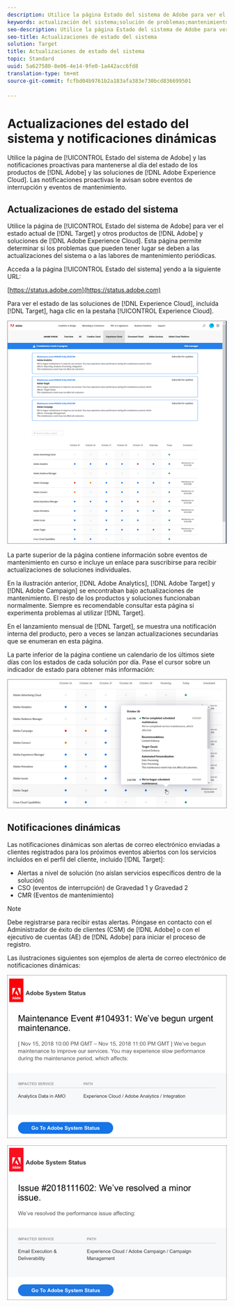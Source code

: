 ```yaml
---
description: Utilice la página Estado del sistema de Adobe para ver el estado de los productos de Adobe y las soluciones de Experience Cloud, incluyendo Target. Esta página permite determinar si los problemas que pueden tener lugar se deben a las actualizaciones del sistema o a las labores de mantenimiento periódicas.
keywords: actualización del sistema;solución de problemas;mantenimiento;estado del sistema;estado de las actualizaciones
seo-description: Utilice la página Estado del sistema de Adobe para ver el estado de los productos de Adobe y las soluciones de Experience Cloud, incluyendo Target. Esta página permite determinar si los problemas que pueden tener lugar se deben a las actualizaciones del sistema o a las labores de mantenimiento periódicas.
seo-title: Actualizaciones de estado del sistema
solution: Target
title: Actualizaciones de estado del sistema
topic: Standard
uuid: 5a627580-8e06-4e14-9fe0-1a442acc6fd8
translation-type: tm+mt
source-git-commit: fcfbd04b9761b2a183afa383e730bcd836699501

---
```



# Actualizaciones del estado del sistema y notificaciones dinámicas

Utilice la página de [!UICONTROL Estado del sistema de Adobe] y las notificaciones proactivas para mantenerse al día del estado de los productos de [!DNL Adobe] y las soluciones de [!DNL Adobe Experience Cloud]. Las notificaciones proactivas le avisan sobre eventos de interrupción y eventos de mantenimiento.

## Actualizaciones de estado del sistema

Utilice la página de [!UICONTROL Estado del sistema de Adobe] para ver el estado actual de [!DNL Target] y otros productos de [!DNL Adobe] y soluciones de [!DNL Adobe Experience Cloud]. Esta página permite determinar si los problemas que pueden tener lugar se deben a las actualizaciones del sistema o a las labores de mantenimiento periódicas.

Acceda a la página [!UICONTROL Estado del sistema] yendo a la siguiente URL:

[https://status.adobe.com](https://status.adobe.com)

Para ver el estado de las soluciones de [!DNL Experience Cloud], incluida [!DNL Target], haga clic en la pestaña [!UICONTROL Experience Cloud].

![](assets/system_status.png)

La parte superior de la página contiene información sobre eventos de mantenimiento en curso e incluye un enlace para suscribirse para recibir actualizaciones de soluciones individuales. 

En la ilustración anterior, [!DNL Adobe Analytics], [!DNL Adobe Target] y [!DNL Adobe Campaign] se encontraban bajo actualizaciones de mantenimiento. El resto de los productos y soluciones funcionaban normalmente. Siempre es recomendable consultar esta página si experimenta problemas al utilizar [!DNL Target].

En el lanzamiento mensual de [!DNL Target], se muestra una notificación interna del producto, pero a veces se lanzan actualizaciones secundarias que se enumeran en esta página.

La parte inferior de la página contiene un calendario de los últimos siete días con los estados de cada solución por día. Pase el cursor sobre un indicador de estado para obtener más información:

![](assets/system_status_indicator.png)

## Notificaciones dinámicas

Las notificaciones dinámicas son alertas de correo electrónico enviadas a clientes registrados para los próximos eventos abiertos con los servicios incluidos en el perfil del cliente, incluido [!DNL Target]:

* Alertas a nivel de solución (no aíslan servicios específicos dentro de la solución)
* CSO (eventos de interrupción) de Gravedad 1 y Gravedad 2
* CMR (Eventos de mantenimiento)

>[!NOTE]
>
>Debe registrarse para recibir estas alertas. Póngase en contacto con el Administrador de éxito de clientes (CSM) de [!DNL Adobe] o con el ejecutivo de cuentas (AE) de [!DNL Adobe] para iniciar el proceso de registro.

Las ilustraciones siguientes son ejemplos de alerta de correo electrónico de notificaciones dinámicas:

![Notificación dinámica 1](/help/r-release-notes/assets/proactive-notification-1.png)

![Notificación dinámica 2](/help/r-release-notes/assets/proactive-notification-2.png)